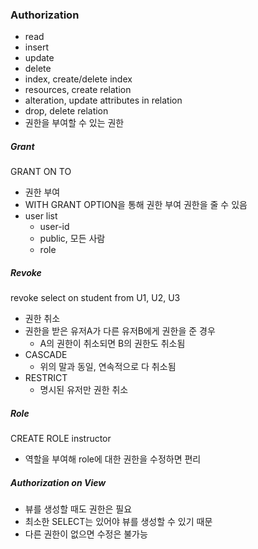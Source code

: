 ### Authorization

- read
- insert
- update
- delete
- index, create/delete index
- resources, create relation
- alteration, update attributes in relation
- drop, delete relation
- 권한을 부여할 수 있는 권한

##### Grant

GRANT <privilege list> ON <relation or view > TO <user list>

- 권한 부여
- WITH GRANT OPTION을 통해 권한 부여 권한을 줄 수 있음
- user list
  - user-id
  - public, 모든 사람
  - role

##### Revoke

revoke select on student from U1, U2, U3

- 권한 취소
- 권한을 받은 유저A가 다른 유저B에게 권한을 준 경우
  - A의 권한이 취소되면 B의 권한도 취소됨
- CASCADE
  - 위의 말과 동일, 연속적으로 다 취소됨
- RESTRICT
  - 명시된 유저만 권한 취소

##### Role

CREATE ROLE instructor

- 역할을 부여해 role에 대한 권한을 수정하면 편리

##### Authorization on View

- 뷰를 생성할 때도 권한은 필요
- 최소한 SELECT는 있어야 뷰를 생성할 수 있기 때문
- 다른 권한이 없으면 수정은 불가능
